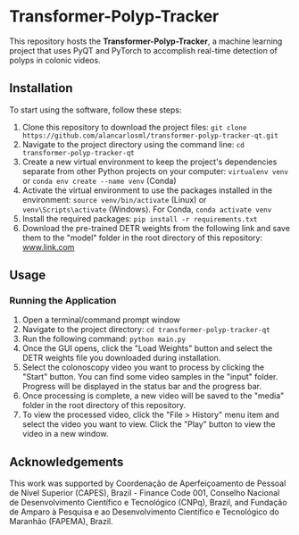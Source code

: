 # Transformer-Polyp-Tracker

This repository hosts the **Transformer-Polyp-Tracker**, a machine learning project that uses PyQT and PyTorch to accomplish real-time detection of polyps in colonic videos.

## Installation

To start using the software, follow these steps:

1. Clone this repository to download the project files: `git clone https://github.com/alancarlosml/transformer-polyp-tracker-qt.git`
2. Navigate to the project directory using the command line: `cd transformer-polyp-tracker-qt`
3. Create a new virtual environment to keep the project's dependencies separate from other Python projects on your computer: `virtualenv venv` or `conda env create --name venv` (Conda)
4. Activate the virtual environment to use the packages installed in the environment: `source venv/bin/activate` (Linux) or `venv\Scripts\activate` (Windows). For Conda, `conda activate venv`
5. Install the required packages: `pip install -r requirements.txt`
6. Download the pre-trained DETR weights from the following link and save them to the "model" folder in the root directory of this repository: www.link.com

## Usage

### Running the Application

1. Open a terminal/command prompt window
2. Navigate to the project directory: `cd transformer-polyp-tracker-qt`
3. Run the following command: `python main.py`
4. Once the GUI opens, click the "Load Weights" button and select the DETR weights file you downloaded during installation.
5. Select the colonoscopy video you want to process by clicking the "Start" button. You can find some video samples in the "input" folder. Progress will be displayed in the status bar and the progress bar.
6. Once processing is complete, a new video will be saved to the "media" folder in the root directory of this repository.
7. To view the processed video, click the "File > History" menu item and select the video you want to view. Click the "Play" button to view the video in a new window.

## Acknowledgements

This work was supported by Coordenação de Aperfeiçoamento de Pessoal de Nível Superior (CAPES), Brazil - Finance Code 001, Conselho Nacional de Desenvolvimento Científico e Tecnológico (CNPq), Brazil, and Fundação de Amparo à Pesquisa e ao Desenvolvimento Científico e Tecnológico do Maranhão (FAPEMA), Brazil.
